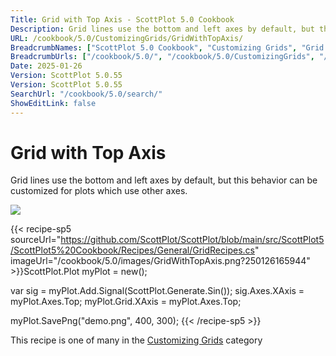 ```yaml
---
Title: Grid with Top Axis - ScottPlot 5.0 Cookbook
Description: Grid lines use the bottom and left axes by default, but this behavior can be customized for plots which use other axes.
URL: /cookbook/5.0/CustomizingGrids/GridWithTopAxis/
BreadcrumbNames: ["ScottPlot 5.0 Cookbook", "Customizing Grids", "Grid with Top Axis"]
BreadcrumbUrls: ["/cookbook/5.0/", "/cookbook/5.0/CustomizingGrids", "/cookbook/5.0/CustomizingGrids/GridWithTopAxis"]
Date: 2025-01-26
Version: ScottPlot 5.0.55
Version: ScottPlot 5.0.55
SearchUrl: "/cookbook/5.0/search/"
ShowEditLink: false
---
```



<div class='d-flex align-items-center mt-5'>
<h1 class='me-2 text-dark my-0 border-0'>Grid with Top Axis</h1>
</div>

Grid lines use the bottom and left axes by default, but this behavior can be customized for plots which use other axes.

[![](/cookbook/5.0/images/GridWithTopAxis.png?250126165944)](/cookbook/5.0/images/GridWithTopAxis.png?250126165944)

{{< recipe-sp5 sourceUrl="https://github.com/ScottPlot/ScottPlot/blob/main/src/ScottPlot5/ScottPlot5%20Cookbook/Recipes/General/GridRecipes.cs" imageUrl="/cookbook/5.0/images/GridWithTopAxis.png?250126165944" >}}ScottPlot.Plot myPlot = new();

var sig = myPlot.Add.Signal(ScottPlot.Generate.Sin());
sig.Axes.XAxis = myPlot.Axes.Top;
myPlot.Grid.XAxis = myPlot.Axes.Top;

myPlot.SavePng("demo.png", 400, 300);
{{< /recipe-sp5 >}}

<div class='my-5 text-center'>This recipe is one of many in the <a href='/cookbook/5.0/CustomizingGrids'>Customizing Grids</a> category</div>


